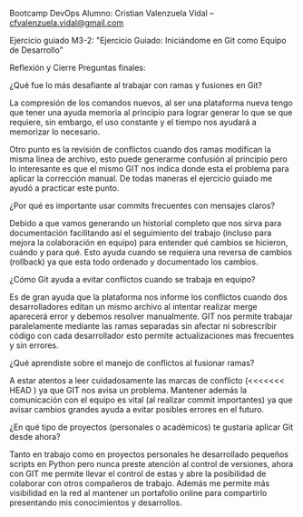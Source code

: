Bootcamp DevOps 
Alumno: Cristian Valenzuela Vidal – cfvalenzuela.vidal@gmail.com
               
Ejercicio guiado M3-2: "Ejercicio Guiado: Iniciándome en Git como Equipo de Desarrollo”

Reflexión y Cierre 
Preguntas finales: 

¿Qué fue lo más desafiante al trabajar con ramas y fusiones en Git?

La compresión de los comandos nuevos, al ser una plataforma nueva tengo que tener una ayuda memoria al principio para lograr generar lo que se que requiere, sin embargo, el uso constante y el tiempo nos ayudará a memorizar lo necesario.

Otro punto es la revisión de conflictos cuando dos ramas modifican la misma linea de archivo, esto puede generarme confusión al principio pero lo interesante es que el mismo GIT nos indica donde esta el problema para aplicar la corrección manual. De todas maneras el ejercicio guiado me ayudó a practicar este punto.

¿Por qué es importante usar commits frecuentes con mensajes claros?

Debido a que vamos generando un historial completo que nos sirva para documentación facilitando así el seguimiento del trabajo (incluso para mejora la colaboración en equipo) para entender qué cambios se hicieron, cuándo y para qué. Esto ayuda cuando se requiera una reversa de cambios (rollback) ya que esta todo ordenado y documentado los cambios. 

¿Cómo Git ayuda a evitar conflictos cuando se trabaja en equipo?

Es de gran ayuda que la plataforma nos informe los conflictos cuando dos desarrolladores editan un mismo archivo al intentar realizar merge aparecerá error y debemos resolver manualmente. GIT nos permite trabajar paralelamente mediante las ramas separadas sin afectar ni sobrescribir código con cada desarrollador esto permite actualizaciones mas frecuentes y sin errores. 

¿Qué aprendiste sobre el manejo de conflictos al fusionar ramas?

A estar atentos a leer cuidadosamente las marcas de conflicto (<<<<<<< HEAD ) ya que GIT nos avisa un problema. Mantener además la comunicación con el equipo es vital (al realizar commit importantes) ya que avisar cambios grandes ayuda a evitar posibles errores en el futuro. 

¿En qué tipo de proyectos (personales o académicos) te gustaría aplicar Git desde ahora? 

Tanto en trabajo como en proyectos personales he desarrollado pequeños scripts en Python pero nunca preste atención al control de versiones, ahora con GIT me permite llevar el control de estas y abre la posibilidad de colaborar con otros compañeros de trabajo. Además me permite más visibilidad en la red al mantener un portafolio online para compartirlo presentando mis conocimientos y desarrollos.

                                                                                                                       
